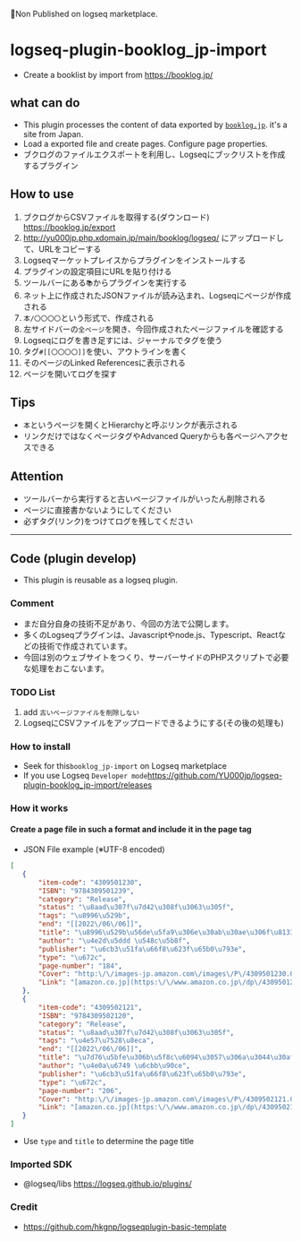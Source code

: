 🚩Non Published on logseq marketplace. 

# logseq-plugin-booklog_jp-import
 - Create a booklist by import from https://booklog.jp/

## what can  do
- This plugin processes the content of data exported by [`booklog.jp`](https://booklog.jp/). it's a site from Japan.
- Load a exported file and create pages. Configure page properties.
- ブクログのファイルエクスポートを利用し、Logseqにブックリストを作成するプラグイン

## How to use
1. ブクログからCSVファイルを取得する(ダウンロード) https://booklog.jp/export
1. http://yu000jp.php.xdomain.jp/main/booklog/logseq/ にアップロードして、URLをコピーする
1. Logseqマーケットプレイスからプラグインをインストールする
1. プラグインの設定項目にURLを貼り付ける
1. ツールバーにある`📚`からプラグインを実行する
1. ネット上に作成されたJSONファイルが読み込まれ、Logseqにページが作成される
1. `本/〇〇〇〇`という形式で、作成される
1. 左サイドバーの`全ページ`を開き、今回作成されたページファイルを確認する
1. Logseqにログを書き足すには、ジャーナルでタグを使う
1. タグ`#[[〇〇〇〇]]`を使い、アウトラインを書く
1. そのページのLinked Referencesに表示される
1. ページを開いてログを探す
 
 ## Tips
 - `本`というページを開くとHierarchyと呼ぶリンクが表示される
 - リンクだけではなくページタグやAdvanced Queryからも各ページへアクセスできる
 
 ## Attention
 - ツールバーから実行すると古いページファイルがいったん削除される
 - ページに直接書かないようにしてください
 - 必ずタグ(リンク)をつけてログを残してください
 
 --- 
 
 ## Code (plugin develop)
  - This plugin is reusable as a logseq plugin.
 
 ### Comment
 - まだ自分自身の技術不足があり、今回の方法で公開します。
 - 多くのLogseqプラグインは、Javascriptやnode.js、Typescript、Reactなどの技術で作成されています。
 - 今回は別のウェブサイトをつくり、サーバーサイドのPHPスクリプトで必要な処理をおこないます。
 
 ### TODO List
 1. add `古いページファイルを削除しない`
 1. LogseqにCSVファイルをアップロードできるようにする(その後の処理も)

 ### How to install
 - Seek for this`booklog_jp-import` on Logseq marketplace
 - If you use Logseq `Developer mode`https://github.com/YU000jp/logseq-plugin-booklog_jp-import/releases

### How it works
#### Create a page file in such a format and include it in the page tag
- JSON File example (※UTF-8 encoded)
 ```json
 [
    {
        "item-code": "4309501230",
        "ISBN": "9784309501239",
        "category": "Release",
        "status": "\u8aad\u307f\u7d42\u308f\u3063\u305f",
        "tags": "\u8996\u529b",
        "end": "[[2022\/06\/06]]",
        "title": "\u8996\u529b\u56de\u5fa9\u306e\u30ab\u30ae\u306f\u8133\u306e\u523a\u6fc0\u306b\u3042\u3063\u305f\u2015\u201c\u8996\u529b\u9769\u547d\u201d\u306e\u65b0\u7406\u8ad6\u3068\u305d\u306e\u5b9f\u8df5\u30c8\u30ec\u30fc\u30cb\u30f3\u30b0\u6cd5 (KAWADE\u5922\u65b0\u66f8)",
        "author": "\u4e2d\u5ddd \u548c\u5b8f",
        "publisher": "\u6cb3\u51fa\u66f8\u623f\u65b0\u793e",
        "type": "\u672c",
        "page-number": "184",
        "Cover": "http:\/\/images-jp.amazon.com\/images\/P\/4309501230.09.MZZZZZZZ.jpg",
        "Link": "[amazon.co.jp](https:\/\/www.amazon.co.jp\/dp\/4309501230\/) | [booklog.jp](https:\/\/booklog.jp\/item\/1\/4309501230)"
    },
    {
        "item-code": "4309502121",
        "ISBN": "9784309502120",
        "category": "Release",
        "status": "\u8aad\u307f\u7d42\u308f\u3063\u305f",
        "tags": "\u4e57\u7528\u8eca",
        "end": "[[2022\/06\/06]]",
        "title": "\u7d76\u5bfe\u306b\u5f8c\u6094\u3057\u306a\u3044\u30af\u30eb\u30de\u9078\u3073\u2015\u77e5\u3089\u306a\u3044\u3068\u30d0\u30ab\u3092\u307f\u308b\u3001\u4eca\u3069\u304d\u306e\u30af\u30eb\u30de\u77e5\u8b58 (KAWADE\u5922\u65b0\u66f8)",
        "author": "\u4e0a\u6749 \u6cbb\u90ce",
        "publisher": "\u6cb3\u51fa\u66f8\u623f\u65b0\u793e",
        "type": "\u672c",
        "page-number": "206",
        "Cover": "http:\/\/images-jp.amazon.com\/images\/P\/4309502121.09.MZZZZZZZ.jpg",
        "Link": "[amazon.co.jp](https:\/\/www.amazon.co.jp\/dp\/4309502121\/) | [booklog.jp](https:\/\/booklog.jp\/item\/1\/4309502121)"
    }
]
 ```
 - Use `type` and `title` to determine the page title

### Imported SDK
 - @logseq/libs https://logseq.github.io/plugins/

### Credit
 - https://github.com/hkgnp/logseqplugin-basic-template
